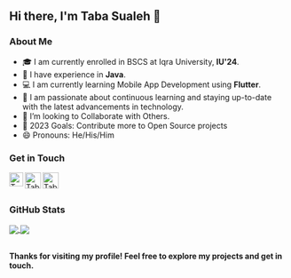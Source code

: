 ## Hi there, I'm Taba Sualeh 👋

### **About Me**

- 🎓 I am currently enrolled in BSCS at Iqra University, **IU'24**.
- 🔭 I have experience in **Java**.
- 💻 I am currently learning Mobile App Development using **Flutter**.
- 🌱 I am passionate about continuous learning and staying up-to-date with the latest advancements in technology.
- 👯 I’m looking to Collaborate with Others.
- 🥅 2023 Goals: Contribute more to Open Source projects
- 😄 Pronouns: He/His/Him


### Get in Touch

[<img align="left" alt="TabaSualeh | LinkedIn" width="25px" src="https://img.icons8.com/external-tal-revivo-shadow-tal-revivo/48/000000/external-linkedin-in-logo-used-for-professional-networking-logo-shadow-tal-revivo.png" />][linkedin]
[<img align="left" alt="TabaSualeh | Facebook" width="29px" src="https://img.icons8.com/color/48/000000/facebook-circled--v1.png" />][facebook]
[<img align="left" alt="TabaSualeh | Snapchat" width="29px" src="https://img.icons8.com/color/48/000000/snapchat-circled-logo--v1.png" />][snapchat]

<br />




<br />

[linkedin]: https://www.linkedin.com/in/tabasualeh/
[facebook]: https://www.facebook.com/leo.tabasualeh/
[snapchat]: https://www.snapchat.com/add/taba_sualeh?share_id=1Gx5eJxql2Q&locale=en-US

### **GitHub Stats**
<!-- ![GitHub stats]("https://github-readme-stats.vercel.app/api?username=TabaSualeh&theme=chartreuse-dark")-->

<!-- ![Top Langs](https://github-readme-stats.vercel.app/api/top-langs/?username=TabaSualeh&theme=dark&langs_count=8) -->

<a href="![Top Langs]">
  <img align="center" src="https://github-readme-stats.vercel.app/api/top-langs/?username=TabaSualeh&theme=dark" />
</a>     
<a href="![GitHub stats]">
  <img align="center" src="https://github-readme-stats.vercel.app/api?username=TabaSualeh&theme=chartreuse-dark" />
</a>
<br>
<br />

**Thanks for visiting my profile! Feel free to explore my projects and get in touch.**


<!--
**TabaSualeh/TabaSualeh** is a ✨ _special_ ✨ repository because its `README.md` (this file) appears on your GitHub profile.

Here are some ideas to get you started:

- 🔭 I’m currently working on ...
- 🌱 I’m currently learning ...
- 👯 I’m looking to collaborate on ...
- 🤔 I’m looking for help with ...
- 💬 Ask me about ...
- 📫 How to reach me: ...
- 😄 Pronouns: ...
- ⚡ Fun fact: ...
-->

